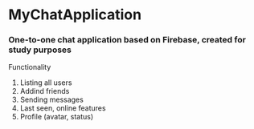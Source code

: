 # MyChatApplication

### One-to-one chat application based on Firebase, created for study purposes

Functionality
1) Listing all users
2) Addind friends
3) Sending messages
4) Last seen, online features
5) Profile (avatar, status)
